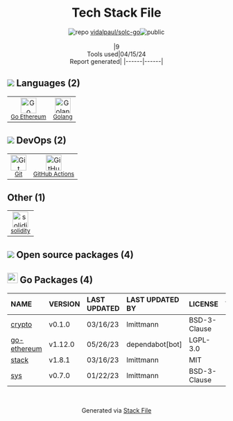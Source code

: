<!--
&lt;--- Readme.md Snippet without images Start ---&gt;
## Tech Stack
vidalpaul/solc-go is built on the following main stack:

- [Go Ethereum](https://geth.ethereum.org/) – Languages
- [Golang](http://golang.org/) – Languages
- [GitHub Actions](https://github.com/features/actions) – Continuous Integration

Full tech stack [here](/techstack.md)

&lt;--- Readme.md Snippet without images End ---&gt;

&lt;--- Readme.md Snippet with images Start ---&gt;
## Tech Stack
vidalpaul/solc-go is built on the following main stack:

- <img width='25' height='25' src='https://img.stackshare.io/service/9003/DOnqq1OM_400x400.jpg' alt='Go Ethereum'/> [Go Ethereum](https://geth.ethereum.org/) – Languages
- <img width='25' height='25' src='https://img.stackshare.io/service/1005/O6AczwfV_400x400.png' alt='Golang'/> [Golang](http://golang.org/) – Languages
- <img width='25' height='25' src='https://img.stackshare.io/service/11563/actions.png' alt='GitHub Actions'/> [GitHub Actions](https://github.com/features/actions) – Continuous Integration

Full tech stack [here](/techstack.md)

&lt;--- Readme.md Snippet with images End ---&gt;
-->
<div align="center">

# Tech Stack File
![](https://img.stackshare.io/repo.svg "repo") [vidalpaul/solc-go](https://github.com/vidalpaul/solc-go)![](https://img.stackshare.io/public_badge.svg "public")
<br/><br/>
|9<br/>Tools used|04/15/24 <br/>Report generated|
|------|------|
</div>

## <img src='https://img.stackshare.io/languages.svg'/> Languages (2)
<table><tr>
  <td align='center'>
  <img width='36' height='36' src='https://img.stackshare.io/service/9003/DOnqq1OM_400x400.jpg' alt='Go Ethereum'>
  <br>
  <sub><a href="https://geth.ethereum.org/">Go Ethereum</a></sub>
  <br>
  <sub></sub>
</td>

<td align='center'>
  <img width='36' height='36' src='https://img.stackshare.io/service/1005/O6AczwfV_400x400.png' alt='Golang'>
  <br>
  <sub><a href="http://golang.org/">Golang</a></sub>
  <br>
  <sub></sub>
</td>

</tr>
</table>

## <img src='https://img.stackshare.io/devops.svg'/> DevOps (2)
<table><tr>
  <td align='center'>
  <img width='36' height='36' src='https://img.stackshare.io/service/1046/git.png' alt='Git'>
  <br>
  <sub><a href="http://git-scm.com/">Git</a></sub>
  <br>
  <sub></sub>
</td>

<td align='center'>
  <img width='36' height='36' src='https://img.stackshare.io/service/11563/actions.png' alt='GitHub Actions'>
  <br>
  <sub><a href="https://github.com/features/actions">GitHub Actions</a></sub>
  <br>
  <sub></sub>
</td>

</tr>
</table>

## Other (1)
<table><tr>
  <td align='center'>
  <img width='36' height='36' src='https://img.stackshare.io/service/4959/1__IS8pZzkhvd6kUbSFpSgag.png' alt='solidity'>
  <br>
  <sub><a href="https://ethereum.github.io/solidity/">solidity</a></sub>
  <br>
  <sub></sub>
</td>

</tr>
</table>


## <img src='https://img.stackshare.io/group.svg' /> Open source packages (4)</h2>

## <img width='24' height='24' src='https://img.stackshare.io/service/21112/default_1346bbda8fe03e4dce5601323a3ca47a10c1ae36.png'/> Go Packages (4)

|NAME|VERSION|LAST UPDATED|LAST UPDATED BY|LICENSE|VULNERABILITIES|
|:------|:------|:------|:------|:------|:------|
|[crypto](https://pkg.go.dev/golang.org/x/crypto)|v0.1.0|03/16/23|lmittmann |BSD-3-Clause|N/A|
|[go-ethereum](https://pkg.go.dev/github.com/ethereum/go-ethereum)|v1.12.0|05/26/23|dependabot[bot] |LGPL-3.0|N/A|
|[stack](https://pkg.go.dev/github.com/go-stack/stack)|v1.8.1|03/16/23|lmittmann |MIT|N/A|
|[sys](https://pkg.go.dev/golang.org/x/sys)|v0.7.0|01/22/23|lmittmann |BSD-3-Clause|N/A|

<br/>
<div align='center'>

Generated via [Stack File](https://github.com/marketplace/stack-file)
